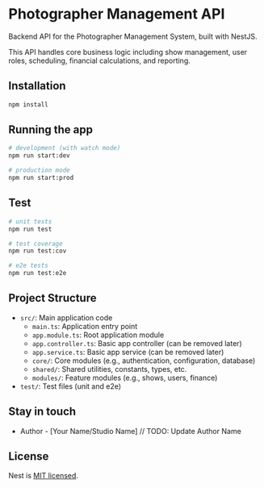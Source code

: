 # Photographer Management API

Backend API for the Photographer Management System, built with NestJS.

This API handles core business logic including show management, user roles, scheduling, financial calculations, and reporting.

## Installation

```bash
npm install
```

## Running the app

```bash
# development (with watch mode)
npm run start:dev

# production mode
npm run start:prod
```

## Test

```bash
# unit tests
npm run test

# test coverage
npm run test:cov

# e2e tests
npm run test:e2e
```

## Project Structure

- `src/`: Main application code
  - `main.ts`: Application entry point
  - `app.module.ts`: Root application module
  - `app.controller.ts`: Basic app controller (can be removed later)
  - `app.service.ts`: Basic app service (can be removed later)
  - `core/`: Core modules (e.g., authentication, configuration, database)
  - `shared/`: Shared utilities, constants, types, etc.
  - `modules/`: Feature modules (e.g., shows, users, finance)
- `test/`: Test files (unit and e2e)

## Stay in touch

- Author - [Your Name/Studio Name] // TODO: Update Author Name

## License

Nest is [MIT licensed](LICENSE).
